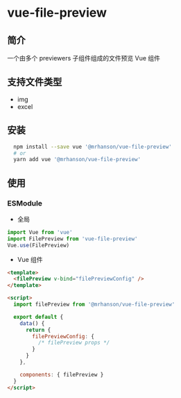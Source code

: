 # vue-file-preview

## 简介

一个由多个 previewers 子组件组成的文件预览 Vue 组件

## 支持文件类型

- img
- excel

## 安装

```bash
  npm install --save vue '@mrhanson/vue-file-preview'
  # or
  yarn add vue '@mrhanson/vue-file-preview'
```

## 使用

### ESModule

- 全局

```js
import Vue from 'vue'
import FilePreview from 'vue-file-preview'
Vue.use(FilePreview)
```

- Vue 组件

```html
<template>
  <filePreview v-bind="filePreviewConfig" />
</template>

<script>
  import filePreview from '@mrhanson/vue-file-preview'

  export default {
    data() {
      return {
        filePreviewConfig: {
          /* filePreview props */
        }
      }
    },

    components: { filePreview }
  }
</script>
```
